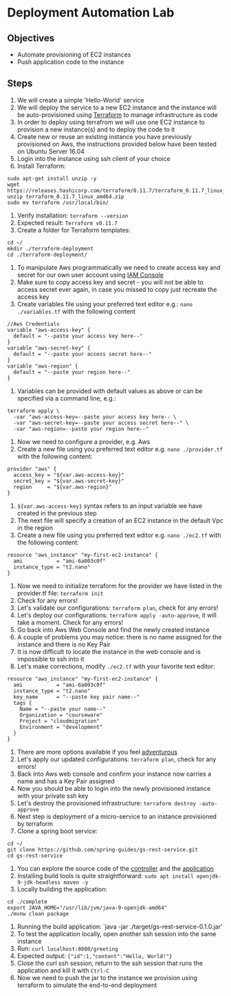 # Deployment Automation Lab

## Objectives

* Automate provisioning of EC2 instances
* Push application code to the instance

## Steps

1. We will create a simple 'Hello-World' service
1. We will deploy the service to a new EC2 instance and the instance will be auto-provisioned using [Terraform](https://www.terraform.io/) to manage infrastructure as code
1. In order to deploy using terrafrom we will use one EC2 instance to provision a new instance(s) and to deploy the code to it
1. Create new or reuse an existing instance you have previously provisioned on Aws, the instructions provided below have been tested on Ubuntu  Server 16.04
1. Login into the instance using ssh client of your choice
1. Install Terraform:
```
sudo apt-get install unzip -y
wget https://releases.hashicorp.com/terraform/0.11.7/terraform_0.11.7_linux_amd64.zip
unzip terraform_0.11.7_linux_amd64.zip
sudo mv terraform /usr/local/bin/
```
1. Verify installation: `terraform --version`
1. Expected result: `Terraform v0.11.7`
1. Create a folder for Terraform templates:
```
cd ~/
mkdir ./terraform-deployment
cd ./terraform-deployment/
```
1. To manipulate Aws programmatically we need to create access key and secret for our own user account using [IAM Console](https://docs.aws.amazon.com/IAM/latest/UserGuide/id_credentials_access-keys.html#Using_CreateAccessKey)
1. Make sure to copy access key and secret - you will not be able to access secret ever again, in case you missed to copy just recreate the access key
1. Create variables file using your preferred text editor e.g.: `nano ./variables.tf` with the following content
```
//Aws Credentials
variable "aws-access-key" {
  default = "--paste your access key here--"
}
variable "aws-secret-key" {
  default = "--paste your access secret here--"
}
variable "aws-region" {
  default = "--paste your region here--"
}
```
1. Variables can be provided with default values as above or can be specified via a command line, e.g.:
```
terraform apply \
  -var "aws-access-key=--paste your access key here-- \
  -var "aws-secret-key=--paste your access secret here--" \
  -var "aws-region=--paste your region here--"
```
1. Now we need to configure a provider, e.g. Aws
1. Create a new file using you preferred text editor e.g. `nano ./provider.tf` with the following content:
```
provider "aws" {
  access_key = "${var.aws-access-key}"
  secret_key = "${var.aws-secret-key}"
  region     = "${var.aws-region}"
}
```
1. `${var.aws-access-key}` syntax refers to an input variable we have created in the previous step
1. The next file will specify a creation of an EC2 instance in the default Vpc in the region
1. Create a new file using you preferred text editor e.g. `nano ./ec2.tf` with the following content:
```
resource "aws_instance" "my-first-ec2-instance" {
  ami           = "ami-6a003c0f"
  instance_type = "t2.nano"
}
```
1. Now we need to initialize terraform for the provider we have listed in the provider.tf file: `terraform init`
1. Check for any errors!
1. Let's validate our configurations: `terraform plan`, check for any errors!
1. Let's deploy our configurations: `terraform apply -auto-approve`, it will take a moment. Check for any errors!
1. Go back into Aws Web Console and find the newly created instance
1. A couple of problems you may notice: there is no name assigned for the instance and there is no Key Pair
1. It is now difficult to locate the instance in the web console and is impossible to ssh into it
1. Let's make corrections, modify `./ec2.tf` with your favorite text editor:
```
resource "aws_instance" "my-first-ec2-instance" {
  ami           = "ami-6a003c0f"
  instance_type = "t2.nano"
  key_name      = "--paste key pair name--"
  tags {
    Name = "--paste your name--"
    Organization = "courseware"
    Project = "cloudmigration"
    Environment = "development"
  }
}
```
1. There are more options available if you feel [adventurous](https://www.terraform.io/docs/providers/aws/r/instance.html)
1. Let's apply our updated configurations: `terraform plan`, check for any errors!
1. Back into Aws web console and confirm your instance now carries a name and has a Key Pair assigned
1. Now you should be able to login into the newly provisioned instance with your private ssh key
1. Let's destroy the provisioned infrastructure: `terraform destroy -auto-approve`
1. Next step is deployment of a micro-service to an instance provisioned by terraform
1. Clone a spring boot service:
```
cd ~/
git clone https://github.com/spring-guides/gs-rest-service.git
cd gs-rest-service
```
1. You can explore the source code of the [controller](https://github.com/spring-guides/gs-rest-service/blob/master/complete/src/main/java/hello/GreetingController.java) and the [application](https://github.com/spring-guides/gs-rest-service/blob/master/complete/src/main/java/hello/Application.java)
1. Installing build tools is quite straightforward: `sudo apt install openjdk-9-jdk-headless maven -y`
1. Locally building the application:
```
cd ./complete
export JAVA_HOME="/usr/lib/jvm/java-9-openjdk-amd64"
./mvnw clean package
```
1. Running the build application: `java -jar ./target/gs-rest-service-0.1.0.jar'
1. To test the application locally, open another ssh session into the same instance
1. Run: `curl localhost:8080/greeting`
1. Expected output: `{"id":1,"content":"Hello, World!"}`
1. Close the curl ssh session, return to the ssh session that runs the application and kill it with `Ctrl-C`
1. Now we need to push the jar to the instance we provision using terraform to simulate the end-to-end deployment

